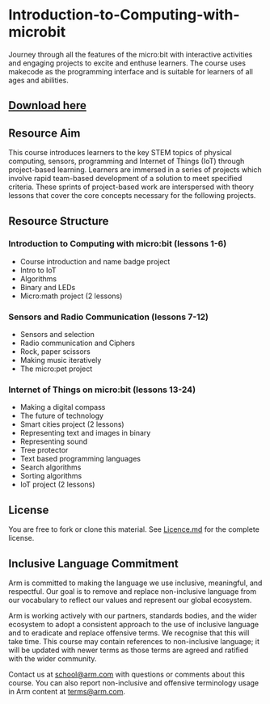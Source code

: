 # Introduction-to-Computing-with-microbit
Journey through all the features of the micro:bit with interactive activities and engaging projects to excite and enthuse learners. The course uses makecode as the programming interface and is suitable for learners of all ages and abilities. 


## [Download here](https://github.com/arm-university/Introduction-to-Computing-with-microbit/archive/refs/heads/main.zip)

## Resource Aim
This course introduces learners to the key STEM topics of physical computing, sensors, programming and Internet of Things (IoT) through project-based learning. Learners are immersed in a series of projects which involve rapid team-based development of a solution to meet specified criteria. These sprints of project-based work are interspersed with theory lessons that cover the core concepts necessary for the following projects.

## Resource Structure
### Introduction to Computing with micro:bit (lessons 1-6)

- Course introduction and name badge project
- Intro to IoT
- Algorithms
- Binary and LEDs
- Micro:math project (2 lessons)
 
### Sensors and Radio Communication (lessons 7-12)

- Sensors and selection
- Radio communication and Ciphers
- Rock, paper scissors
- Making music iteratively
- The micro:pet project
 
### Internet of Things on micro:bit (lessons 13-24)

- Making a digital compass
- The future of technology
- Smart cities project (2 lessons)
- Representing text and images in binary
- Representing sound
- Tree protector
- Text based programming languages
- Search algorithms
- Sorting algorithms
- IoT project (2 lessons)

## License
You are free to fork or clone this material. See [Licence.md](https://github.com/arm-university/Introduction-to-Computing-with-microbit/blob/main/Licence.md) for the complete license.

## Inclusive Language Commitment
Arm is committed to making the language we use inclusive, meaningful, and respectful. Our goal is to remove and replace non-inclusive language from our vocabulary to reflect our values and represent our global ecosystem.

Arm is working actively with our partners, standards bodies, and the wider ecosystem to adopt a consistent approach to the use of inclusive language and to eradicate and replace offensive terms. We recognise that this will take time. This course may contain references to non-inclusive language; it will be updated with newer terms as those terms are agreed and ratified with the wider community.

Contact us at school@arm.com with questions or comments about this course. You can also report non-inclusive and offensive terminology usage in Arm content at terms@arm.com.
